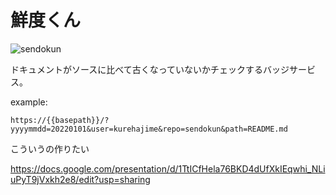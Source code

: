 # 鮮度くん
![sendokun](https://doc-is-fresh.herokuapp.com?yyyymmdd=20211024&user=kurehajime&repo=sendokun&path=README.md)


ドキュメントがソースに比べて古くなっていないかチェックするバッジサービス。

example:

```
https://{{basepath}}/?yyyymmdd=20220101&user=kurehajime&repo=sendokun&path=README.md
```

こういうの作りたい

https://docs.google.com/presentation/d/1TtICfHela76BKD4dUfXkIEqwhi_NLiuPyT9jVxkh2e8/edit?usp=sharing
